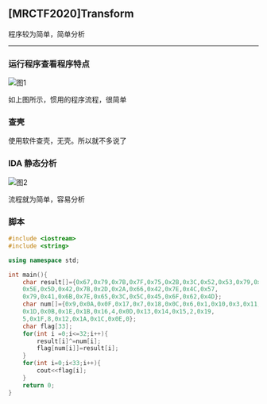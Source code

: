## [MRCTF2020]Transform

程序较为简单，简单分析

---

### 运行程序查看程序特点

![图1](D:\Binary_Study\[MRCTF2020]Transform\1.PNG)

如上图所示，惯用的程序流程，很简单



### 查壳

使用软件查壳，无壳。所以就不多说了



### IDA 静态分析

![图2](D:\Binary_Study\[MRCTF2020]Transform\2.PNG)

流程就为简单，容易分析



### 脚本

~~~c++
#include <iostream>
#include <string>

using namespace std;

int main(){
	char result[]={0x67,0x79,0x7B,0x7F,0x75,0x2B,0x3C,0x52,0x53,0x79,0x57,
	0x5E,0x5D,0x42,0x7B,0x2D,0x2A,0x66,0x42,0x7E,0x4C,0x57,
	0x79,0x41,0x6B,0x7E,0x65,0x3C,0x5C,0x45,0x6F,0x62,0x4D};
	char num[]={0x9,0x0A,0x0F,0x17,0x7,0x18,0x0C,0x6,0x1,0x10,0x3,0x11,0x20,
	0x1D,0x0B,0x1E,0x1B,0x16,4,0x0D,0x13,0x14,0x15,2,0x19,
	5,0x1F,8,0x12,0x1A,0x1C,0x0E,0};
	char flag[33];
	for(int i =0;i<=32;i++){
		result[i]^=num[i];
		flag[num[i]]=result[i];
	}
	for(int i=0;i<33;i++){
		cout<<flag[i];
	}
	return 0;
}
~~~

